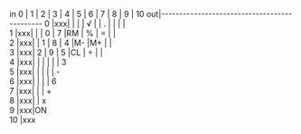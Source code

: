 in   0 | 1 | 2 | 3 | 4 | 5 | 6 | 7 | 8 | 9 | 10
out|---------------------------------------------
 0 |xxx|   |   |   | √ |   | . |   |   |   |    
 1     |xxx|   |   | 0 | 7 |RM | % | = |   |    
 2         |xxx|   | 1 | 8 | 4 |M- |M+ |   |    
 3             |xxx| 2 | 9 | 5 |CL | ÷ |   |    
 4                 |xxx|   |   |   |   |   | 3  
 5                     |xxx|   |   |   |   | -  
 6                         |xxx|   |   |   | 6  
 7                             |xxx|   |   | +  
 8                                 |xxx|   | x  
 9                                     |xxx|ON  
 10                                        |xxx 

